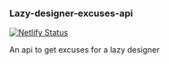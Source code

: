### Lazy-designer-excuses-api

[![Netlify Status](https://api.netlify.com/api/v1/badges/7c12a461-5905-464a-8558-d0e0eb7412c5/deploy-status)](https://app.netlify.com/sites/trusting-brattain-37c8e1/deploys)

An api to get excuses for a lazy designer
